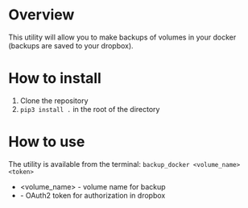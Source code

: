 # Overview
This utility will allow you to make backups of volumes in your docker (backups are saved to your dropbox).

# How to install
1. Clone the repository
2. `pip3 install .` in the root of the directory

# How to use
The utility is available from the terminal:
`backup_docker <volume_name> <token>`
- <volume_name> - volume name for backup
- <token> - OAuth2 token for authorization in dropbox
